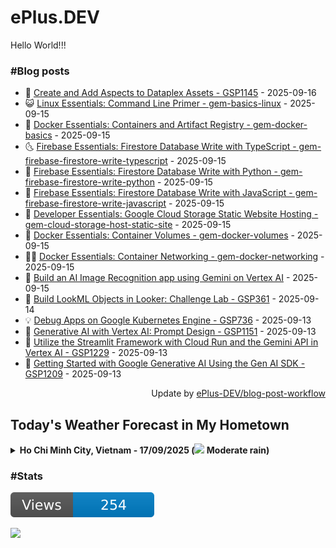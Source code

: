 # ePlus.DEV

Hello World!!!

### #Blog posts

- 🧰 [Create and Add Aspects to Dataplex Assets - GSP1145](https://eplus.dev/create-and-add-aspects-to-dataplex-assets-gsp1145) - 2025-09-16 
- 😺 [Linux Essentials: Command Line Primer - gem-basics-linux](https://eplus.dev/linux-essentials-command-line-primer-gem-basics-linux) - 2025-09-15 
- 🗽 [Docker Essentials: Containers and Artifact Registry - gem-docker-basics](https://eplus.dev/docker-essentials-containers-and-artifact-registry-gem-docker-basics) - 2025-09-15 
- 🌜 [Firebase Essentials: Firestore Database Write with TypeScript - gem-firebase-firestore-write-typescript](https://eplus.dev/firebase-essentials-firestore-database-write-with-typescript-gem-firebase-firestore-write-typescript) - 2025-09-15 
- 📝 [Firebase Essentials: Firestore Database Write with Python - gem-firebase-firestore-write-python](https://eplus.dev/firebase-essentials-firestore-database-write-with-python-gem-firebase-firestore-write-python) - 2025-09-15 
- 🚀 [Firebase Essentials: Firestore Database Write with JavaScript - gem-firebase-firestore-write-javascript](https://eplus.dev/firebase-essentials-firestore-database-write-with-javascript-gem-firebase-firestore-write-javascript) - 2025-09-15 
- 💼 [Developer Essentials: Google Cloud Storage Static Website Hosting - gem-cloud-storage-host-static-site](https://eplus.dev/developer-essentials-google-cloud-storage-static-website-hosting-gem-cloud-storage-host-static-site) - 2025-09-15 
- 🦣 [Docker Essentials: Container Volumes - gem-docker-volumes](https://eplus.dev/docker-essentials-container-volumes-gem-docker-volumes) - 2025-09-15 
- 👨‍🏫 [Docker Essentials: Container Networking - gem-docker-networking](https://eplus.dev/docker-essentials-container-networking-gem-docker-networking) - 2025-09-15 
- 🔭 [Build an AI Image Recognition app using Gemini on Vertex AI](https://eplus.dev/build-an-ai-image-recognition-app-using-gemini-on-vertex-ai) - 2025-09-15 
- 🤡 [Build LookML Objects in Looker: Challenge Lab - GSP361](https://eplus.dev/build-lookml-objects-in-looker-challenge-lab-gsp361) - 2025-09-14 
- 💡 [Debug Apps on Google Kubernetes Engine - GSP736](https://eplus.dev/debug-apps-on-google-kubernetes-engine-gsp736) - 2025-09-13 
- 🦣 [Generative AI with Vertex AI: Prompt Design - GSP1151](https://eplus.dev/generative-ai-with-vertex-ai-prompt-design-gsp1151) - 2025-09-13 
- 💪 [Utilize the Streamlit Framework with Cloud Run and the Gemini API in Vertex AI - GSP1229](https://eplus.dev/utilize-the-streamlit-framework-with-cloud-run-and-the-gemini-api-in-vertex-ai-gsp1229) - 2025-09-13 
- 🤡 [Getting Started with Google Generative AI Using the Gen AI SDK - GSP1209](https://eplus.dev/getting-started-with-google-generative-ai-using-the-gen-ai-sdk-gsp1209) - 2025-09-13 


<div align="right">
    Update by <a target="_blank" href="https://github.com/ePlus-DEV/blog-post-workflow">ePlus-DEV/blog-post-workflow</a>
</div>


## Today's Weather Forecast in My Hometown



<details>
    <summary><b>Ho Chi Minh City, Vietnam - 17/09/2025 (<img src="https://cdn.weatherapi.com/weather/64x64/day/302.png" width="25" /> Moderate rain)</b>
    </summary>

    
<table>
    <tr>
        <th>Hour</th>
        <td>00:00</td><td>01:00</td><td>02:00</td><td>03:00</td><td>04:00</td><td>05:00</td><td>06:00</td><td>07:00</td><td>08:00</td><td>09:00</td><td>10:00</td><td>11:00</td><td>12:00</td><td>13:00</td><td>14:00</td><td>15:00</td><td>16:00</td><td>17:00</td><td>18:00</td><td>19:00</td><td>20:00</td><td>21:00</td><td>22:00</td><td>23:00</td>
    </tr>
    <tr>
        <th>Weather</th>
        <td><img src="https://cdn.weatherapi.com/weather/64x64/night/113.png"></img></td><td><img src="https://cdn.weatherapi.com/weather/64x64/night/116.png"></img></td><td><img src="https://cdn.weatherapi.com/weather/64x64/night/116.png"></img></td><td><img src="https://cdn.weatherapi.com/weather/64x64/night/116.png"></img></td><td><img src="https://cdn.weatherapi.com/weather/64x64/night/116.png"></img></td><td><img src="https://cdn.weatherapi.com/weather/64x64/night/116.png"></img></td><td><img src="https://cdn.weatherapi.com/weather/64x64/day/116.png"></img></td><td><img src="https://cdn.weatherapi.com/weather/64x64/day/293.png"></img></td><td><img src="https://cdn.weatherapi.com/weather/64x64/day/353.png"></img></td><td><img src="https://cdn.weatherapi.com/weather/64x64/day/119.png"></img></td><td><img src="https://cdn.weatherapi.com/weather/64x64/day/122.png"></img></td><td><img src="https://cdn.weatherapi.com/weather/64x64/day/116.png"></img></td><td><img src="https://cdn.weatherapi.com/weather/64x64/day/353.png"></img></td><td><img src="https://cdn.weatherapi.com/weather/64x64/day/353.png"></img></td><td><img src="https://cdn.weatherapi.com/weather/64x64/day/266.png"></img></td><td><img src="https://cdn.weatherapi.com/weather/64x64/day/176.png"></img></td><td><img src="https://cdn.weatherapi.com/weather/64x64/day/353.png"></img></td><td><img src="https://cdn.weatherapi.com/weather/64x64/day/296.png"></img></td><td><img src="https://cdn.weatherapi.com/weather/64x64/night/353.png"></img></td><td><img src="https://cdn.weatherapi.com/weather/64x64/night/296.png"></img></td><td><img src="https://cdn.weatherapi.com/weather/64x64/night/353.png"></img></td><td><img src="https://cdn.weatherapi.com/weather/64x64/night/353.png"></img></td><td><img src="https://cdn.weatherapi.com/weather/64x64/night/353.png"></img></td><td><img src="https://cdn.weatherapi.com/weather/64x64/night/353.png"></img></td>
    </tr>
    <tr>
        <th>Condition</th>
        <td width="200px">Clear </td><td width="200px">Partly Cloudy </td><td width="200px">Partly Cloudy </td><td width="200px">Partly Cloudy </td><td width="200px">Partly cloudy</td><td width="200px">Partly Cloudy </td><td width="200px">Partly Cloudy </td><td width="200px">Patchy light rain</td><td width="200px">Light rain shower</td><td width="200px">Cloudy </td><td width="200px">Overcast </td><td width="200px">Partly Cloudy </td><td width="200px">Light rain shower</td><td width="200px">Light rain shower</td><td width="200px">Light drizzle</td><td width="200px">Patchy rain nearby</td><td width="200px">Light rain shower</td><td width="200px">Light rain</td><td width="200px">Light rain shower</td><td width="200px">Light rain</td><td width="200px">Light rain shower</td><td width="200px">Light rain shower</td><td width="200px">Light rain shower</td><td width="200px">Light rain shower</td>
    </tr>
    <tr>
        <th>Temperature</th>
        <td>26.8 °C</td><td>26.6 °C</td><td>26.4 °C</td><td>26 °C</td><td>25 °C</td><td>25.6 °C</td><td>25.6 °C</td><td>25.9 °C</td><td>27 °C</td><td>28.6 °C</td><td>30.1 °C</td><td>31.6 °C</td><td>32.5 °C</td><td>33.2 °C</td><td>32.3 °C</td><td>29.7 °C</td><td>28.5 °C</td><td>28.1 °C</td><td>27.1 °C</td><td>26.4 °C</td><td>26.1 °C</td><td>25.3 °C</td><td>24.8 °C</td><td>25 °C</td>
    </tr>
    <tr>
        <th>Wind</th>
        <td>5.8 kph</td><td>6.5 kph</td><td>6.5 kph</td><td>6.8 kph</td><td>6.5 kph</td><td>5.8 kph</td><td>3.2 kph</td><td>3.2 kph</td><td>5 kph</td><td>6.1 kph</td><td>8.3 kph</td><td>9.7 kph</td><td>11.2 kph</td><td>11.5 kph</td><td>11.2 kph</td><td>8.3 kph</td><td>7.2 kph</td><td>7.9 kph</td><td>8.6 kph</td><td>9.7 kph</td><td>12.2 kph</td><td>16.2 kph</td><td>15.1 kph</td><td>15.5 kph</td>
    </tr>
</table>


<div align="right">
    Updated at: 2025-09-16T21:20:13Z - by <a target="_blank"
        href="https://github.com/ePlus-DEV/weather-forecast">ePlus-DEV/weather-forecast</a>
</div>
</details>


### #Stats

[![Image of counter](https://github.com/ePlus-DEV/view-counter/blob/main/svg/685088620/badge.svg)](https://github.com/ePlus-DEV/view-counter/blob/main/readme/685088620/week.md)

![](https://komarev.com/ghpvc/?username=ePlus-DEV&style=for-the-badge)
